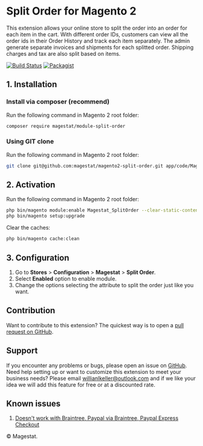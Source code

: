 Split Order for Magento 2
=====================

This extension allows your online store to split the order into an order
for each item in the cart. With different order IDs, customers can view all the 
order ids in their Order History and track each item separately. 
The admin generate separate invoices and shipments for each splitted order. 
Shipping charges and tax are also split based on items.

[![Build Status](https://travis-ci.org/magestat/magento2-split-order.svg?branch=develop)](https://travis-ci.org/magestat/magento2-split-order) [![Packagist](https://img.shields.io/packagist/v/magestat/module-split-order.svg)](https://packagist.org/packages/magestat/module-split-order)

## 1. Installation

### Install via composer (recommend)


Run the following command in Magento 2 root folder:
```sh
composer require magestat/module-split-order
```

### Using GIT clone

Run the following command in Magento 2 root folder:
```sh
git clone git@github.com:magestat/magento2-split-order.git app/code/Magestat/SplitOrder
```

## 2. Activation

Run the following command in Magento 2 root folder:
```sh
php bin/magento module:enable Magestat_SplitOrder --clear-static-content
php bin/magento setup:upgrade
```

Clear the caches:
```sh
php bin/magento cache:clean
```

## 3. Configuration

1. Go to **Stores** > **Configuration** > **Magestat** > **Split Order**.
2. Select **Enabled** option to enable module.
3. Change the options selecting the attribute to split the order just like you want.

## Contribution

Want to contribute to this extension? The quickest way is to open a [pull request on GitHub](https://help.github.com/articles/using-pull-requests).


## Support

If you encounter any problems or bugs, please open an issue on [GitHub](https://github.com/magestat/magento2-split-order/issues).
Need help setting up or want to customize this extension to meet your business needs? Please email willianlkeller@outlook.com and if we like your idea we will add this feature for free or at a discounted rate.

## Known issues

1. [Doesn't work with Braintree, Paypal via Braintree, Paypal Express Checkout](https://github.com/magestat/magento2-split-order/issues/10)


© Magestat.
